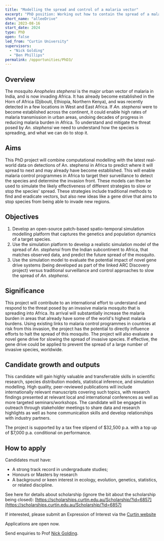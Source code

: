 ```yaml
---
title: "Modelling the spread and control of a malaria vector"
excerpt: "PhD position: Working out how to contain the spread of a malaria carrying mosquito species."
short_name: "alleeDrive"
date: 2023-08-16
start_date: 2024
type: PhD
open: false
led_from: "Curtin University"
supervisors:
  - "Nick Golding"
  - "Ben Phillips"
permalink: /opportunities/PhD3/
---
```


## Overview

The mosquito *Anopheles stephensi* is the major urban vector of malaria in India, and is now invading Africa. It has already become established in the Horn of Africa (Djibouti, Ethiopia, Northern Kenya), and was recently detected in a few locations in West and East Africa. If *An. stephensi* were to become established across the continent, it could enable high rates of malaria transmission in urban areas, undoing decades of progress in reducing malaria burden in Africa. To understand and mitigate the threat posed by *An. stephensi* we need to understand how the species is spreading, and what we can do to stop it.

## Aims

This PhD project will combine computational modelling with the latest real-world data on detections of An. stephensi in Africa to predict where it will spread to next and may already have become established. This will enable malaria control programmes in Africa to target their surveillance to detect the species and determine the invasion front. These models can then be used to simulate the likely effectiveness of different strategies to slow or stop the species' spread. These strategies include traditional methods to find and eradicate vectors, but also new ideas like a gene drive that aims to stop species from being able to invade new regions.

## Objectives

1. Develop an open-source patch-based spatio-temporal simulation modelling platform that captures the genetics and population dynamics of a target species.
2. Use the simulation platform to develop a realistic simulation model of the spread of *An. stephensi* from the Indian subcontinent to Africa, that matches observed data, and predict the future spread of the mosquito.
3. Use the simulation model to evaluate the potential impact of novel gene drive systems (being developed as part of the linked ARC Discovery project) versus traditional surveillance and control approaches to slow the spread of *An. stephensi*.



## Significance

This project will contribute to an international effort to understand and respond to the threat posed by an invasive malaria mosquito that is spreading into Africa. Its arrival will substantially increase the malaria burden in areas that already have some of the world's highest malaria burdens. Using existing links to malaria control programmes in countries at risk from this invasion, the project has the potential to directly influence efforts to halt the spread of this mosquito. The project will also evaluate a novel gene drive for slowing the spread of invasive species. If effective, the gene drive could be applied to prevent the spread of a large number of invasive species, worldwide.

## Candidate growth and outputs

This candidate will gain highly valuable and transferrable skills in scientific research, species distribution models, statistical inference, and simulation modelling. High quality, peer-reviewed publications will include internationally relevant manuscripts covering such topics, with research findings presented at relevant local and international conferences as well as more targeted seminars/workshops. The candidate will be engaged in outreach through stakeholder meetings to share data and research highlights as well as hone communication skills and develop relationships with industry partners.

The project is supported by a tax free stipend of \$32,500 p.a. with a top up of \$7,000 p.a. conditional on performance.

## How to apply

Candidates must have:

- A strong track record in undergraduate studies;
- Honours or Masters by research
- A background or keen interest in ecology, evolution, genetics, statistics, or related discipline.

See here for details about scholarship (ignore the bit about the scholarship being closed):
[https://scholarships.curtin.edu.au/Scholarship/?id=6857](https://scholarships.curtin.edu.au/Scholarship/?id=6857)

If interested, please submit an Expression of Interest via the [Curtin website](https://forms.curtin.edu.au/Produce/Form/External%20Forms/Expression%20of%20Interest%20for%20Higher%20Degree%20by%20Research/)

Applications are open now.

Send enquiries to Prof [Nick Golding](mailto:nick.golding.research@gmail.com).